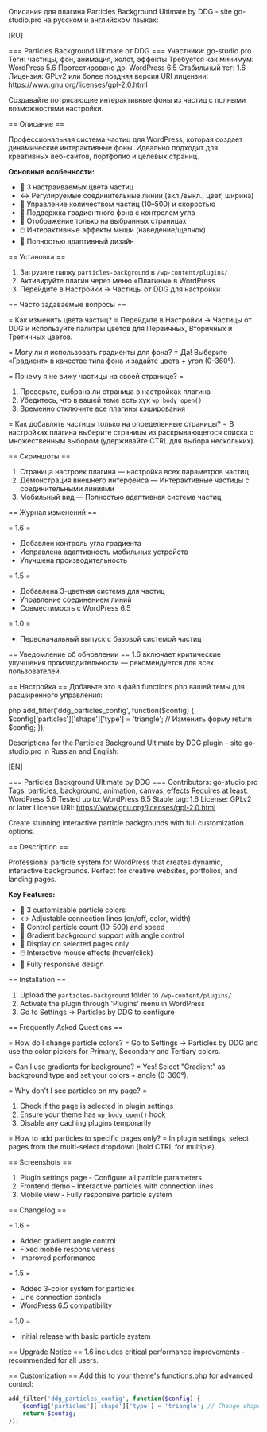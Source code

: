 Описания для плагина Particles Background Ultimate by DDG - site go-studio.pro на русском и английском языках:

[RU]

=== Particles Background Ultimate от DDG ===
Участники: go-studio.pro
Теги: частицы, фон, анимация, холст, эффекты
Требуется как минимум: WordPress 5.6
Протестировано до: WordPress 6.5
Стабильный тег: 1.6
Лицензия: GPLv2 или более поздняя версия
URI лицензии: https://www.gnu.org/licenses/gpl-2.0.html

Создавайте потрясающие интерактивные фоны из частиц с полными возможностями настройки.

== Описание ==

Профессиональная система частиц для WordPress, которая создает динамические интерактивные фоны. Идеально подходит для креативных веб-сайтов, портфолио и целевых страниц.

**Основные особенности:**
- 🎨 3 настраиваемых цвета частиц
- ↔️ Регулируемые соединительные линии (вкл./выкл., цвет, ширина)
- 🚀 Управление количеством частиц (10–500) и скоростью
- 🌈 Поддержка градиентного фона с контролем угла
- 📌 Отображение только на выбранных страницах
- 🖱️ Интерактивные эффекты мыши (наведение/щелчок)
- 📱 Полностью адаптивный дизайн

== Установка ==

1. Загрузите папку `particles-background` в `/wp-content/plugins/`
2. Активируйте плагин через меню «Плагины» в WordPress
3. Перейдите в Настройки → Частицы от DDG для настройки

== Часто задаваемые вопросы ==

= Как изменить цвета частиц? =
Перейдите в Настройки → Частицы от DDG и используйте палитры цветов для Первичных, Вторичных и Третичных цветов.

= Могу ли я использовать градиенты для фона? =
Да! Выберите «Градиент» в качестве типа фона и задайте цвета + угол (0-360°).

= Почему я не вижу частицы на своей странице? =
1. Проверьте, выбрана ли страница в настройках плагина
2. Убедитесь, что в вашей теме есть хук `wp_body_open()`
3. Временно отключите все плагины кэширования

= Как добавлять частицы только на определенные страницы? =
В настройках плагина выберите страницы из раскрывающегося списка с множественным выбором (удерживайте CTRL для выбора нескольких).

== Скриншоты ==
1. Страница настроек плагина — настройка всех параметров частиц
2. Демонстрация внешнего интерфейса — Интерактивные частицы с соединительными линиями
3. Мобильный вид — Полностью адаптивная система частиц

== Журнал изменений ==

= 1.6 =
* Добавлен контроль угла градиента
* Исправлена ​​адаптивность мобильных устройств
* Улучшена производительность

= 1.5 =
* Добавлена ​​3-цветная система для частиц
* Управление соединением линий
* Совместимость с WordPress 6.5

= 1.0 =
* Первоначальный выпуск с базовой системой частиц

== Уведомление об обновлении ==
1.6 включает критические улучшения производительности — рекомендуется для всех пользователей.

== Настройка ==
Добавьте это в файл functions.php вашей темы для расширенного управления:

php
add_filter('ddg_particles_config', function($config) {
$config['particles']['shape']['type'] = 'triangle'; // Изменить форму
return $config;
});

Descriptions for the Particles Background Ultimate by DDG plugin - site go-studio.pro in Russian and English:

[EN]

=== Particles Background Ultimate by DDG ===
Contributors: go-studio.pro
Tags: particles, background, animation, canvas, effects
Requires at least: WordPress 5.6
Tested up to: WordPress 6.5
Stable tag: 1.6
License: GPLv2 or later
License URI: https://www.gnu.org/licenses/gpl-2.0.html

Create stunning interactive particle backgrounds with full customization options.

== Description ==

Professional particle system for WordPress that creates dynamic, interactive backgrounds. Perfect for creative websites, portfolios, and landing pages.

**Key Features:**
- 🎨 3 customizable particle colors
- ↔️ Adjustable connection lines (on/off, color, width)
- 🚀 Control particle count (10-500) and speed
- 🌈 Gradient background support with angle control
- 📌 Display on selected pages only
- 🖱️ Interactive mouse effects (hover/click)
- 📱 Fully responsive design

== Installation ==

1. Upload the `particles-background` folder to `/wp-content/plugins/`
2. Activate the plugin through 'Plugins' menu in WordPress
3. Go to Settings → Particles by DDG to configure


== Frequently Asked Questions ==

= How do I change particle colors? =
Go to Settings → Particles by DDG and use the color pickers for Primary, Secondary and Tertiary colors.

= Can I use gradients for background? =
Yes! Select "Gradient" as background type and set your colors + angle (0-360°).

= Why don't I see particles on my page? =
1. Check if the page is selected in plugin settings
2. Ensure your theme has `wp_body_open()` hook
3. Disable any caching plugins temporarily

= How to add particles to specific pages only? =
In plugin settings, select pages from the multi-select dropdown (hold CTRL for multiple).

== Screenshots ==
1. Plugin settings page - Configure all particle parameters
2. Frontend demo - Interactive particles with connection lines
3. Mobile view - Fully responsive particle system

== Changelog ==

= 1.6 =
* Added gradient angle control
* Fixed mobile responsiveness
* Improved performance

= 1.5 =
* Added 3-color system for particles
* Line connection controls
* WordPress 6.5 compatibility

= 1.0 =
* Initial release with basic particle system

== Upgrade Notice ==
1.6 includes critical performance improvements - recommended for all users.

== Customization ==
Add this to your theme's functions.php for advanced control:

```php
add_filter('ddg_particles_config', function($config) {
    $config['particles']['shape']['type'] = 'triangle'; // Change shape
    return $config;
});


